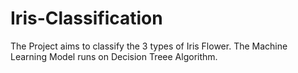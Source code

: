# Iris-Classification

The Project aims to classify the 3 types of Iris Flower.
The Machine Learning Model runs on Decision Treee Algorithm.
